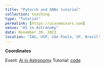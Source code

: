 ```yaml
---
title: "Pytorch and GNNs tutorial"
collection: teaching
type: "Tutorial"
permalink: [https://aiaseminars.com]
venue: "AI in Astronomy"
date: November 30, 2023
location: "IAG, USP, São Paulo, SP, Brazil"
---
```


**Coordinates**

Event: [Ai in Astronomy](https://aiaseminars.com)
Tutorial: [code](https://github.com/natalidesanti/pytorch_and_GNNs)

